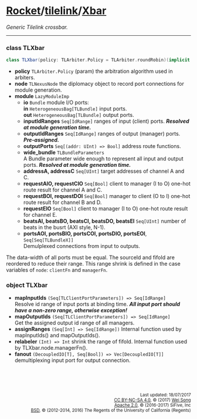 [Rocket](../Readme.md)/[tilelink](../tilelink.md)/[Xbar](https://github.com/freechipsproject/rocket-chip/blob/master/src/main/scala/tilelink/Xbar.scala)
=====================
*Generic Tilelink crossbar.*

**********************

### class TLXbar

~~~scala
class TLXbar(policy: TLArbiter.Policy = TLArbiter.roundRobin)(implicit p: Parameters) extends LazyModule
~~~

+ **policy** `TLArbiter.Policy` (param) the arbitration algorithm used in arbiters.
+ **node** `TLNexusNode` the diplomacy object to record port connections for module generation.
+ **module** `LazyModuleImp`
  - **io** `Bundle` module I/O ports:<br>
    **in** `HeterogeneousBag[TLBundle]` input ports.<br>
    **out** `HeterogeneousBag[TLBundle]` output ports.<br>
  - **inputIdRanges** `Seq[IdRange]` ranges of input (client) ports. **_Resolved at module generation time._**
  - **outputIdRanges** `Seq[IdRange]` ranges of output (manager) ports. **_Pre-assigned._**
  - **outputPorts** `Seq[(addr: UInt) => Bool]` address route functions.
  - **wide_bundle** `TLBundleParameters`<br>
    A Bundle parameter wide enough to represent all input and output ports. **_Resolved at module generation time._**
  - **addressA, addressC** `Seq[UInt]` target addresses of channel A and C.
  - **requestAIO, requestCIO** `Seq[Bool]` client to manager (I to O) one-hot route result for channel A and C.
  - **requestBOI, requestDOI** `Seq[Bool]` manager to client (O to I) one-hot route result for channel B and D.
  - **requestEIO** `Seq[Bool]` client to manager (I to O) one-hot route result for channel E.
  - **beatsAI, beatsBO, beatsCI, beatsDO, beatsEI** `Seq[UInt]` number of beats in the busrt (AXI style, N-1).
  - **portsAOI, portsBIO, portsCOI, portsDIO, portsEOI**, `Seq[Seq[TLBundleX]]`<br>
    Demulplexed connections from input to outputs.

The data-width of all ports must be equal.
The sourceId and fifoId are reordered to reduce their range.
This range shrink is defined in the case variables of `node`: `clientFn` and `managerFn`.


### object TLXbar

+ **mapInputIds** `(Seq[TLClientPortParameters]) => Seq[IdRange]`<br>
  Resolve id range of input ports at binding time. **_All input port should have a non-zero range, otherwise exception!_**
+ **mapOutputIds** `(Seq[TLClientPortParameters]) => Seq[IdRange]`<br>
  Get the assigned output id range of all managers.
+ **assignRanges** `(Seq[Int] => Seq[IdRange])` Internal function used by mapInputIds() and mapOutputIds().
+ **relabeler** `(Int) => Int` shrink the range of fifoId. Internal function used by TLXbar.node.managerFn().
+ **fanout** `(DecoupledIO[T], Seq[Bool]) => Vec[DecoupledIO[T]]` demultiplexing input port for output connection.


<br><br><br><p align="right">
<sub>
Last updated: 18/07/2017<br>
[CC BY-NC-SA 4.0](https://creativecommons.org/licenses/by-nc-sa/4.0/), &copy; (2017) [Wei Song](mailto:wsong83@gmail.com)<br>
[Apache 2.0](https://github.com/freechipsproject/rocket-chip/blob/master/LICENSE.SiFive), &copy; (2016-2017) SiFive, Inc<br>
[BSD](https://github.com/freechipsproject/rocket-chip/blob/master/LICENSE.Berkeley), &copy; (2012-2014, 2016) The Regents of the University of California (Regents)
</sub>
</p>
